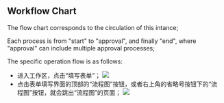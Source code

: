 ## Workflow Chart
The flow chart corresponds to the circulation of this intance;

Each process is from "start" to "approval", and finally "end", where "approval" can include multiple approval processes;

The specific operation flow is as follows:
- 进入工作区，点击“填写表单”；
![](images/workflow_chart.md1.png)
- 点击表单填写界面的顶部的“流程图”按钮，或者右上角的省略号按钮下的“流程图”按钮，就会跳出“流程图”的页面；
![](images/workflow_chart.md2.png)

